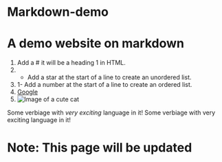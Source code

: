 # Markdown-demo

# A demo website on markdown
1. Add a # it will be a heading 1 in HTML.
2. * Add a star at the start of a line to create an unordered list.
3. 1- Add a number at the start of a line to create an ordered list.
4. [Google](http://google.com)
5. ![Image of a cute cat](https://pbs.twimg.com/profile_images/1089487574492680192/gjaa3FKV_400x400.jpg)


Some verbiage with _very exciting_ language in it!
Some verbiage with very exciting language in it!




# Note: This page will be updated
